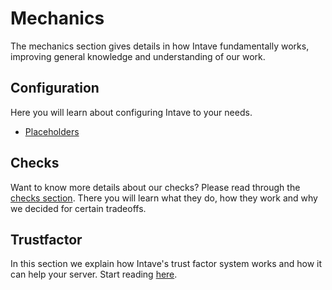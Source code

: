 # Mechanics

The mechanics section gives details in how Intave fundamentally works, improving general knowledge and understanding of
our work.

## Configuration

Here you will learn about configuring Intave to your needs.

* [Placeholders](mechanics/config-01-placeholders.md)

## Checks

Want to know more details about our checks? Please read through the
[checks section](mechanics/checks-01-introduction.md). There you will learn what they do, how they work and why we
decided for certain tradeoffs.

## Trustfactor

In this section we explain how Intave's trust factor system works and how it can help your server. Start reading
[here](mechanics/trust-01-introduction.md).
